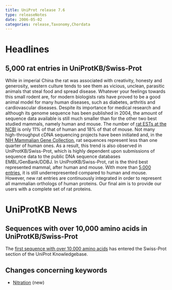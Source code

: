```yaml
---
title: UniProt release 7.6
type: releaseNotes
date: 2006-05-02
categories: release,Taxonomy,Chordata
---
```


# Headlines

## 5,000 rat entries in UniProtKB/Swiss-Prot

While in imperial China the rat was associated with creativity, honesty and generosity, western culture tends to see them as vicious, unclean, parasitic animals that steal food and spread disease. Whatever your feelings towards this small rodent are, for modern biologists rats have proved to be a good animal model for many human diseases, such as diabetes, arthritis and cardiovascular diseases. Despite its importance for medical research and although its genome sequence has been published in 2004, the amount of sequence data available is still much smaller than for the other two best studied mammals, namely human and mouse. The number of [rat ESTs at the NCBI](http://www.ncbi.nlm.nih.gov/dbEST/dbEST_summary.html) is only 11% of that of human and 18% of that of mouse. Not many high-throughput cDNA sequencing projects have been initiated and, in the [NIH Mammalian Gene Collection](http://mgc.nci.nih.gov/), rat sequences represent less than one quarter of human ones. As a result, this trend is also observed in UniProtKB/Swiss-Prot, which is highly dependent upon submissions of sequence data to the public DNA sequence databases EMBL/GenBank/DDBJ. In UniProtKB/Swiss-Prot, rat is the third best represented mammal, after human and mouse. With more than [5,000 entries](http://www.uniprot.org/uniprot/?query=organism:10116+reviewed:yes), it is still underrepresented compared to human and mouse. However, new rat entries are continuously integrated in order to represent all mammalian orthologs of human proteins. Our final aim is to provide our users with a complete set of rat proteins.

  

# UniProtKB News

## Sequences with over 10,000 amino acids in UniProtKB/Swiss-Prot

The [first sequence with over 10,000 amino acids](http://www.uniprot.org/uniprot/Q09165) has entered the Swiss-Prot section of the UniProt Knowledgebase.

## Changes concerning keywords

-   [Nitration](http://www.uniprot.org/keywords/KW-0944) (new)
